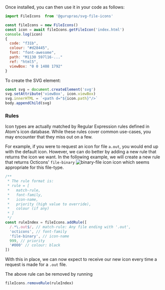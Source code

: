 Once installed, you can then use it in your code as follows:

```js
import FileIcons  from '@gurupras/svg-file-icons'

const fileIcons = new FileIcons()
const icon = await fileIcons.getFileIcon('index.html')
console.log(icon)
{
  code: "f31b",
  colour: "#d28445",
  font: "font-awesome",
  path: "M1130 597l16-..."
  ref: "html5",
  viewBox: "0 0 1408 1792"
}
```

To create the SVG element:
```js
const svg = document.createElement('svg')
svg.setAttribute('viewBox', icon.viewBox)
svg.innerHTML = `<path d="${icon.path}"/>`
body.appendChild(svg)
```

### Rules
Icon types are actually matched by Regular Expression rules defined in Atom's icon database.
While these rules cover common use-cases, you may encounter that they miss out on a few.

For example, if you were to request an icon for file `a.out`, you would end up with the default icon.
However, we can do better by adding a new rule that returns the icon we want. In the following example, we will
create a new rule that returns Octicons' `file-binary` <img src="https://gurupras.github.io/svg-file-icons/file-binary.png" alt="binary-file icon"/> icon which seems appropriate for this file-type.

```js
/**
 * The rule format is:
 * rule = [
 *   match-rule,
 *   font-family,
 *   icon-name,
 *   priority (high value to override),
 *   colour (if any)
 * ]
 */
const ruleIndex = fileIcons.addRule([
  /.*\.out$/, // match-rule: Any file ending with '.out',
  'octicons', // font-family
  'file-binary', // icon-name
  999, // priority
  '#000' // colour: black
])
```

With this in place, we can now expect to receive our new icon every time a request is made for a `.out` file.

The above rule can be removed by running
```js
fileIcons.removeRule(ruleIndex)
```

